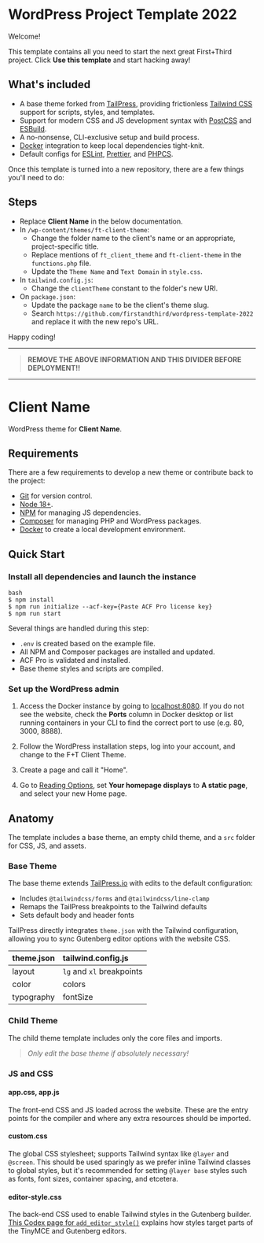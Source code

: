 # WordPress Project Template 2022

Welcome!

This template contains all you need to start the next great First+Third project. Click **Use this template** and start hacking away!

## What's included

- A base theme forked from [TailPress](https://tailpress.io/), providing frictionless [Tailwind CSS](https://tailwindcss.com/) support for scripts, styles, and templates.
- Support for modern CSS and JS development syntax with [PostCSS](https://postcss.org/) and [ESBuild](https://esbuild.github.io/).
- A no-nonsense, CLI-exclusive setup and build process.
- [Docker](https://www.docker.com/) integration to keep local dependencies tight-knit.
- Default configs for [ESLint](https://eslint.org/), [Prettier](https://prettier.io/), and [PHPCS](https://github.com/squizlabs/PHP_CodeSniffer).

Once this template is turned into a new repository, there are a few things you'll need to do:

## Steps

- Replace **Client Name** in the below documentation.
- In `/wp-content/themes/ft-client-theme`:
  - Change the folder name to the client's name or an appropriate, project-specific title.
  - Replace mentions of `ft_client_theme` and `ft-client-theme` in the `functions.php` file.
  - Update the `Theme Name` and `Text Domain` in `style.css`.
- In `tailwind.config.js`:
  - Change the `clientTheme` constant to the folder's new URI.
- On `package.json`:
  - Update the package `name` to be the client's theme slug.
  - Search `https://github.com/firstandthird/wordpress-template-2022` and replace it with the new repo's URL.

Happy coding!

---

> **REMOVE THE ABOVE INFORMATION AND THIS DIVIDER BEFORE DEPLOYMENT!!**

---

# Client Name

WordPress theme for **Client Name**.

## Requirements

There are a few requirements to develop a new theme or contribute back to the project:

- [Git](https://git-scm.com/) for version control.
- [Node 18+](https://nodejs.org).
- [NPM](https://www.npmjs.com/) for managing JS dependencies.
- [Composer](https://getcomposer.org/) for managing PHP and WordPress packages.
- [Docker](https://www.docker.com/) to create a local development environment.

## Quick Start

### Install all dependencies and launch the instance

    bash
    $ npm install
    $ npm run initialize --acf-key={Paste ACF Pro license key}
    $ npm run start

Several things are handled during this step:

- `.env` is created based on the example file.
- All NPM and Composer packages are installed and updated.
- ACF Pro is validated and installed.
- Base theme styles and scripts are compiled.

### Set up the WordPress admin

1. Access the Docker instance by going to [localhost:8080](http://localhost:8080). If you do not see the website, check the **Ports** column in Docker desktop or list running containers in your CLI to find the correct port to use (e.g. 80, 3000, 8888).

2. Follow the WordPress installation steps, log into your account, and change to the F+T Client Theme.

3. Create a page and call it "Home".

4. Go to [Reading Options](http://localhost/wp-admin/options-reading.php), set **Your homepage displays** to **A static page**, and select your new Home page.

## Anatomy

The template includes a base theme, an empty child theme, and a `src` folder for CSS, JS, and assets.

### Base Theme

The base theme extends [TailPress.io](https://tailpress.io/) with edits to the default configuration:

- Includes `@tailwindcss/forms` and `@tailwindcss/line-clamp`
- Remaps the TailPress breakpoints to the Tailwind defaults
- Sets default body and header fonts

TailPress directly integrates `theme.json` with the Tailwind configuration, allowing you to sync Gutenberg editor options with the website CSS.

| theme.json | tailwind.config.js        |
| :--------- | :------------------------ |
| layout     | `lg` and `xl` breakpoints |
| color      | colors                    |
| typography | fontSize                  |

### Child Theme

The child theme template includes only the core files and imports.

> _Only edit the base theme if absolutely necessary!_

### JS and CSS

#### app.css, app.js

The front-end CSS and JS loaded across the website. These are the entry points for the compiler and where any extra resources should be imported.

#### custom.css

The global CSS stylesheet; supports Tailwind syntax like `@layer` and `@screen`. This should be used sparingly as we prefer inline Tailwind classes to global styles, but it's recommended for setting `@layer base` styles such as fonts, font sizes, container spacing, and etcetera.

#### editor-style.css

The back-end CSS used to enable Tailwind styles in the Gutenberg builder. [This Codex page for `add_editor_style()`](https://developer.wordpress.org/reference/functions/add_editor_style/) explains how styles target parts of the TinyMCE and Gutenberg editors.
